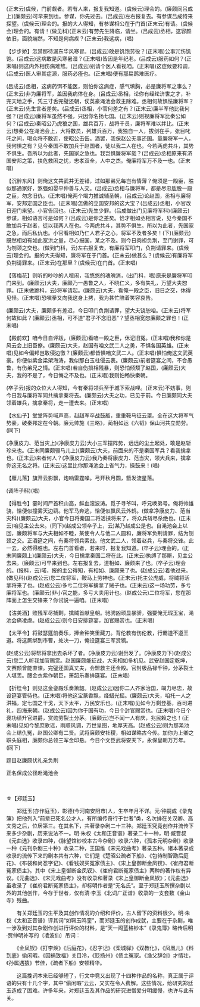 <!-- { "loadSidebar": true } -->
(正末云)虞候，门前觑者。若有人来，报复我知道。(虞候云)理会的。(廉颇同吕成上)(廉颇云)可早来到也。参谋，你先过去。(吕成云)左右报复去。有参谋吕成特来探望。(虞候云)理会的。报的大人得知，有参谋相公在于门首(正末云)有请。(虞候会)理会的。有请！(做见科)(正末云)有劳先生降临，请坐。(吕成云)丞相，这容颜依旧，面貌端然，不知是何病疾？(正末云)我这病，(唱)

【步步娇】怎禁那待漏东华风寒冒。(吕成云)敢是饥饱劳役？(正末唱)公事冗伤饥饱。(吕成云)这病敢是风寒暑湿？(正末唱)皆因是年纪老。(吕成云)服药如何？(正末唱)则这内外相伤病难熬。(吕成云)别请个医人看视咱。(正末唱)这症候要和调，(吕成云)医人审其症源，服药必痊也。(正末唱)便有那扁鹊难医疗。

(吕成云)丞相，这病药饵不能医，则怕你这病症，感气填胸，必是廉将军之事么？(正末云)非为廉将军，盖因我病体在身。(吕成云)丞相，论你有经纶济世之才，补完天地之手，凭三寸舌完璧还朝，仗英豪渑池会救主除难。丞相何故惧怯廉将军？(正末云)先生言者差矣。(吕成云)丞相，小官何差之有？(正末云)廉半军他比我何强？(吕成云)廉将军虽然不强，只因你名扬七国。(正末云)则视廉将军比秦公如何？(吕成云)秦昭公乃虎狼之国，雄兵百万，战将千员，廉将军难以并比。(正末云)想秦公在渑池会上，大将数员，列雄兵百万，我独自一人，拔剑在手，张目叱吒之间，喝众将不敢近，使昭公击缶。酒罢，我保赵公无事还国。量廉将军一人，我何惧之有？见今秦国不敢加兵于赵国者，徒以我二人在也。今若两虎共斗，其势不俱生。吾所以为此者，先国家之急也。我岂惧廉将军哉？(吕成云)丞相原来有济国安邦之策，扶危救困之忧，忠孝双全，人中之杰。俺廉将军万不及一也。(正末唱)

【沉醉东风】则俺这文共武并无差错，过如那弟兄每岂有情薄？俺须是一殿臣，胜似那通家好，煞强如晏平仲善与人交。(吕成云)丞相与廉将军，都是尽忠肱股一殿之臣，勿念旧仇。(正末唱)俺两个竭力推诚辅圣朝，(吕成云)论赵国，丞相与廉将军，安邦定国之臣也。(正末唱)怎做的立国安邦的这大宝？(吕成云)丞相，小官改日迎门来望。小官告回也。(正末云)先生少罪。(吕成做出门见廉将军科)(廉颇云)参谋，相如语言可是如何？(吕成云)是你之差矣。恰才相如丞相言说，见今秦国不敢加兵于赵者，徒以我两人在也。今两虎共斗，其势不俱生。所以为此者，先国家之急，而后私仇也。小官看相如乃仁人君子之心，将军不及者多矣！(下)(廉颇云)既然相如有如此宽洪之量，尽心报国，某之不及。则今日肉袒负荆，至门谢罪，可为刎颈之交也。(做到门科，云)左右报复去，有廉将军叩门，负荆请罪来。(虞候云)理会的。报的大夫得知，廉将军在于门首。(正末云)做甚么？(虞候云)有廉将军负荆请罪来。(正末云)在那里？(虞候云)在门首。(正末唱)

【落梅花】则听的吵吵的人喧闹，我悠悠的魂魄消，(出门科，唱)原来是廉将军叩门来到。(廉颇云)大夫，廉颇乃一愚鲁之人，不晓仁义，多有失礼，万望大夫恕罪。(正末做跪科，云)将军请起。(廉颇云)大夫，看俺一殿之臣，旧日之交，休得见怪。(正末唱)恐嗔拳又向我这身上拷，我为甚忙陪着笑容哀告。

(廉颇云)大夫，廉颇多有差迟，今日叩门负荆请罪，望大夫饶恕咱。(正末云)将军何故如此？(廉颇云)丞相，可不道"君子不念旧恶"？望丞相宽恕廉颇之罪也！(正末唱)

【殿前欢】咱今日自评跋，(廉颇云)看咱一殿之臣，休记旧冤。(正末唱)我和你是风云会上旧臣僚。(廉颇云)大夫，赵国有咱文武二人之勇，不惧各国英雄。(正末唱)见如今偏邦岂敢侵边徼？(廉颇云)都皆惧咱文武二人。(正末唱)惧怕俺这文武英豪。你便似紫金梁架海涛，我似那白玉柱侵云表。(廉颇云)前者筵宴之间，不合愚鲁，有伤弟兄之情。(正末唱)若自伤损相残暴，则恐怕倾颓了赵国，(廉颇云)大夫，我的不是了，今日悔之不及也。(正末唱)我则怕畅快秦朝。

(卒子云)报的众位大人得知，今有秦将领兵至于城下索战哩。(正末云)不妨事，则今日我与廉将军同共擒拿秦将去。(廉颇云)大夫之功，已见于前。今日廉颇同大夫领着雄兵，擒拿秦将，走一遭去来。(正末唱)

【水仙子】堂堂阵势喊声高，赳赳军卒战鼓敲，重重鞍马征云罩。全在这大将军气势豪，破秦邦定在今朝。廉元帅施《三略》，蔺相如运《六韬》保山河共立勋劳。(同下)

(净康皮力、范当灾上)(净康皮力云)大小三军摆阵势，远远的尘土起处，敢是赵斩珍来也。(正末同廉颇骊马儿上)(廉颇云)大夫，前面来的不是秦国军兵？看我擒拿也。(正末云)来者何人？(净康皮力云)我乃秦将康皮力、范当灾，领大兵来，擒拿你这无名之将。(正末云)这里比你那渑池会上省气力，操鼓来！(唱)

【雁儿落】旗开云影飘，炮响雷霆噪。弓开秋月圆，箭发流星落。

(调阵子科)(唱)

【得胜令】霎时间尸首积山高，鲜血滚波涛。觅子寻爷叫，呼兄唤弟号。俺将帅雄骁，恰便似撞雾天边鹞。他军马奔逃，恰便似飘风云外鹤。(做拿净康皮力、范当灾科)(廉颇云)大夫，小官今日将秦国二将活挟将来了，将众兵斩尽杀绝也。(正末云)咱见主公去来。(同下)(赵成公领卒子上，云)某乃赵成公是也。自渑池会上以回，廉颇将军与大夫相如不睦，某使令人与他二人圆和，廉将军负荆请罪，结为刎颈之交。正酒筵之间，有秦将领兵索战。他文武二人，领着赵兵，与秦将交锋。此一去，必然得胜也。左右门首看者，若来时，报复我知道。(卒子云)理会的。(正末同廉颇上)(廉颇云)大夫，今日擒拿秦国二将在此。(正末云)执缚了那厮，见主公去来。(廉颇云)可早来到也。左右报复去，道相如、廉颇来了也。(卒子云)理会的。(报科，云)喏，报的主公得知，有相如、廉颇来了也。(赵成公云)着他过来。(做见科)(赵成公云)您二位将军，鞍马上劳神也。(正末云)托主公虎威，将贼将活拿将来了也。(赵成公云)多亏二位将军擒拿了贼子也。(正末云)这一场功劳，多亏廉将军也。(廉颇云)非小官之能，多亏大夫用计也。(赵成公云)二位将军，您在那阵面上怎生交锋来？你试说一遍咱。(正末唱)

【沽美酒】败残军尽捕剿，擒贼首献皇朝。驰骋凶顽显暴骄，强要俺无瑕玉宝，渑池会痛凌虐。(赵成公云)则今日安排筵宴，加官赐赏也。(正末唱)

【太平令】将鼓瑟筵前奏乐，捧金钟笑里藏刀。背伦教有伤伦教，行霸道不遵王道。将这厮绑到市曹，处决一刀，俺设筵宴三军赏犒。

(赵成公云)将帮将拿出去杀坏了者。(净康皮力云)谢赍发了。(净康皮力下)(赵成公云)您二人听我加官赐赏。赵国廉颇能征战，大夫相如多机见。武安赵国定乾坤，文赛颜曾能直谏。完璧还国真丈夫，会盟救主还金殿。官封极品禄千钟，分茅裂土人堪羡。腰金衣紫作朝臣，箫韶乐奏排筵宴。(正末唱)

【折桂令】则见这金銮殿乐奏箫韶。(赵成公云)因你二人齐家治国，竭力尽忠，故设筵宴管待也。(正末唱)将他这宝篆香飘，绛蜡光摇。(廉颇云)大夫，咱托一人之洪福，定七国之干戈，天下太平，万民安乐也。(正末唱)见如今万剩登基，百司进礼，四海来朝。(赵成公云)因为你于国有功，今日个封官赐赏也。(正末唱)今日个褒功绩升官进爵，赏勋劳裂土分茅。(廉颇云)岂不闻一人有庆，兆民赖之也！(正末唱)见如今黎庶歌谣，雨顺风调，万世皇图，地厚天高。(赵成公云)则为那渑池会上结仇冤，赵国公卿有二贤。武将廉颇安社稷，相如谋略古今传。加你为上卿之职头庭相，廉颇你总领三军金印悬。今日个文臣武将安天下，永保皇朝万万年。(同下)

题目赵廉颇伏礼亲负荆

正名保成公径赴渑池会


　
　


☆【郑廷玉】
 
　　郑廷玉(亦作庭玉)，彰德(今河南安阳市)人，生卒年月不详。元·钟嗣成《录鬼簿》把他列入“前辈已死名公才人，有所编传奇行于世者”类，名次排在关汉卿、高文秀之后，位居第三。在其名下，共著录杂剧二十三种。郑廷玉究竟创作并流传下来多少杂剧，历来说法不一。明·朱权《太和正音谱》著录二十一种，明·臧晋叔《元曲选》收录四种，《脉望馆钞校本古今杂剧》收录六种，《孤本元明杂剧》收录一种《元刊杂剧三十种》收录二种，王国维《宋元戏曲考》著录五种。诸本著录或收录的流传下来的剧本共有六种，它们是《楚昭公疏者下船》、《包待制智勘后庭花》、《布袋和尚忍字记》、《看钱奴买冤家债主》、《宋上皇御断金凤钗》、《崔府君断冤家债主》。其中《宋上皇御断金凤钗》、《崔府君断冤家债主》两种的著作权有异议。《元曲选》、《宋元戏曲考》没有收录和著录《宋上皇御断金凤钗》；《元曲选》虽收录了《崔府君断冤家债主》，却标明作者是“无名氏”。至于郑廷玉所撰杂剧以外的其他创作，今存于世者，仅有清·李玉《北词广正谱》收录的一支套数《金山寺》残曲。

　　有关郑廷玉的生平及其创作情况的介绍和评价，古人留下的资料很少。明·朱权《太和正音谱》评其词“如珮玉鸣銮”，而郑廷玉的创作成就，主要在于杂剧，唯一涉及到对其杂剧作创进行评价的材料，是“天一阁蓝格钞本”《录鬼簿》略传后明·贾仲明补写的〔凌波仙〕吊词：

　　《金凤钗》《打李焕》《后庭花》，《忍字记》《栾城驿》《双教化》，《凤凰儿》《料到底》偷闲暇。《因祸致福》关目冷，《贬扬州》《债主冤家。《渔父辞剑》才情壮，《孙属遇猿》节佳，《疏者下船》安顿精华。

　　这篇挽词本来已经够短了，行文中竟又出现了十四种作品的名称，真正属于评语的只有十几个字，其中“偷闲暇”云云，又实在令人费解。这些情况，给研究郑廷玉造成了困难。许多年来，对郑廷玉及其作品的研究进憎爱分明缓慢，也许与此有关。

